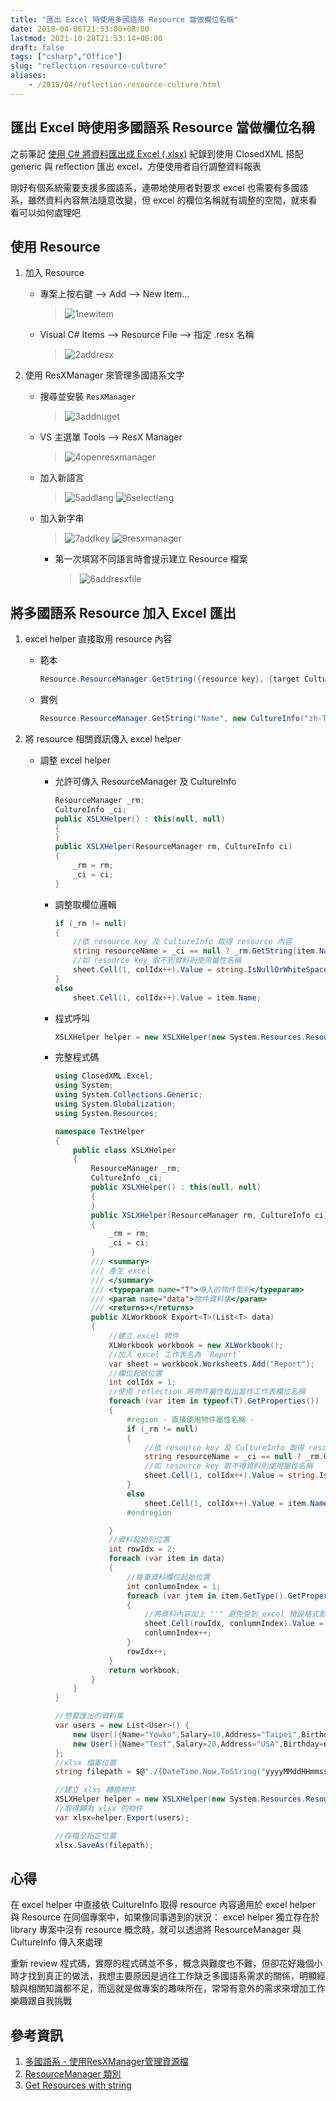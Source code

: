 ```yaml
---
title: "匯出 Excel 時使用多國語系 Resource 當做欄位名稱"
date: 2018-04-06T21:53:00+08:00
lastmod: 2021-10-28T21:53:14+08:00
draft: false
tags: ["csharp","Office"]
slug: "reflection-resource-culture"
aliases:
    - /2018/04/reflection-resource-culture.html
---
```

## 匯出 Excel 時使用多國語系 Resource 當做欄位名稱

之前筆記 [使用 C# 將資料匯出成 Excel (.xlsx)](/list-to-excel) 紀錄到使用 ClosedXML 搭配 generic 與 reflection 匯出 excel，方便使用者自行調整資料報表

剛好有個系統需要支援多國語系，連帶地使用者對要求 excel 也需要有多國語系，雖然資料內容無法隨意改變，但 excel 的欄位名稱就有調整的空間，就來看看可以如何處理吧

## 使用 Resource

1. 加入 Resource
    - 專案上按右鍵 --> Add --> New Item...

        >![1newitem](https://user-images.githubusercontent.com/3851540/38173737-cadffab8-35f5-11e8-86eb-3fa7de6b0175.png)
    - Visual C# Items --> Resource File --> 指定 .resx 名稱

        >![2addresx](https://user-images.githubusercontent.com/3851540/38173738-cb0ac6da-35f5-11e8-9db0-8d61b494dbde.png)
2. 使用 ResXManager 來管理多國語系文字
    - 搜尋並安裝 `ResXManager`

        >![3addnuget](https://user-images.githubusercontent.com/3851540/38173739-cb34d83a-35f5-11e8-957c-78bbf92fe25c.png)
    - VS 主選單 Tools --> ResX Manager

        >![4openresxmanager](https://user-images.githubusercontent.com/3851540/38173740-cb615acc-35f5-11e8-86a9-db9f14ecf26e.png)
    - 加入新語言

        >![5addlang](https://user-images.githubusercontent.com/3851540/38173741-cb8bbbaa-35f5-11e8-9528-e4a627ac6971.png)
        >![6selectlang](https://user-images.githubusercontent.com/3851540/38173742-cbb57058-35f5-11e8-8da8-a1fe67e59407.png)
    - 加入新字串

        >![7addkey](https://user-images.githubusercontent.com/3851540/38173743-cbdfc5d8-35f5-11e8-8dff-985eb9ff01be.png)
        >![9resxmanager](https://user-images.githubusercontent.com/3851540/38173745-cc4ad2ba-35f5-11e8-8b9b-468e062d66f7.png)

        - 第一次填寫不同語言時會提示建立 Resource 檔案

            >![8addresxfile](https://user-images.githubusercontent.com/3851540/38173744-cc23041a-35f5-11e8-9514-4e72c1561946.png)

## 將多國語系 Resource 加入 Excel 匯出

1. excel helper 直接取用 resource 內容
    - 範本

        ```cs
        Resource.ResourceManager.GetString({resource key}, {target CultureInfo};
        ```

    - 實例

        ```cs
        Resource.ResourceManager.GetString("Name", new CultureInfo("zh-TW"));
        ```

2. 將 resource 相關資訊傳入 excel helper
    - 調整 excel helper
        - 允許可傳入 ResourceManager 及 CultureInfo

            ```cs
            ResourceManager _rm;
            CultureInfo _ci;
            public XSLXHelper() : this(null, null)
            {
            }
            public XSLXHelper(ResourceManager rm, CultureInfo ci)
            {
                _rm = rm;
                _ci = ci;
            }
            ```

        - 調整取欄位邏輯

            ```cs
            if (_rm != null)
            {
                //依 resource key 及 CultureInfo 取得 resource 內容
                string resourceName = _ci == null ? _rm.GetString(item.Name) : _rm.GetString(item.Name, _ci);
                //如 resource key 取不到資料則使用屬性名稱
                sheet.Cell(1, colIdx++).Value = string.IsNullOrWhiteSpace(resourceName) ? item.Name : resourceName;
            }
            else
                sheet.Cell(1, colIdx++).Value = item.Name;
            ```

        - 程式呼叫

            ```cs
            XSLXHelper helper = new XSLXHelper(new System.Resources.ResourceManager(typeof(Resource)), new CultureInfo("zh-TW"));
            ```

        - 完整程式碼

            ```cs
            using ClosedXML.Excel;
            using System;
            using System.Collections.Generic;
            using System.Globalization;
            using System.Resources;
            
            namespace TestHelper
            {
                public class XSLXHelper
                {
                    ResourceManager _rm;
                    CultureInfo _ci;
                    public XSLXHelper() : this(null, null)
                    {
                    }
                    public XSLXHelper(ResourceManager rm, CultureInfo ci)
                    {
                        _rm = rm;
                        _ci = ci;
                    }
                    /// <summary>
                    /// 產生 excel
                    /// </summary>
                    /// <typeparam name="T">傳入的物件型別</typeparam>
                    /// <param name="data">物件資料集</param>
                    /// <returns></returns>
                    public XLWorkbook Export<T>(List<T> data)
                    {
                        //建立 excel 物件
                        XLWorkbook workbook = new XLWorkbook();
                        //加入 excel 工作表名為 `Report`
                        var sheet = workbook.Worksheets.Add("Report");
                        //欄位起啟位置
                        int colIdx = 1;
                        //使用 reflection 將物件屬性取出當作工作表欄位名稱
                        foreach (var item in typeof(T).GetProperties())
                        {
                            #region - 直接使用物件屬性名稱 -
                            if (_rm != null)
                            {
                                //依 resource key 及 CultureInfo 取得 resource 內容
                                string resourceName = _ci == null ? _rm.GetString(item.Name) : _rm.GetString(item.Name, _ci);
                                //如 resource key 取不得資料則使用屬性名稱
                                sheet.Cell(1, colIdx++).Value = string.IsNullOrWhiteSpace(resourceName) ? item.Name : resourceName;
                            }
                            else
                                sheet.Cell(1, colIdx++).Value = item.Name;
                            #endregion
            
                        }
                        //資料起始列位置
                        int rowIdx = 2;
                        foreach (var item in data)
                        {
                            //每筆資料欄位起始位置
                            int conlumnIndex = 1;
                            foreach (var jtem in item.GetType().GetProperties())
                            {
                                //將資料內容加上 "'" 避免受到 excel 預設格式影響，並依 row 及 column 填入
                                sheet.Cell(rowIdx, conlumnIndex).Value = string.Concat("'", Convert.ToString(jtem.GetValue(item, null)));
                                conlumnIndex++;
                            }
                            rowIdx++;
                        }
                        return workbook;
                    }
                }
            }
            ```

            ```cs
            //想要匯出的資料集
            var users = new List<User>() {
                new User(){Name="Yowko",Salary=10,Address="Taipei",Birthday=new DateTime(1983,7,29) },
                new User(){Name="Test",Salary=20,Address="USA",Birthday=new DateTime(1993,7,29) },
            };
            //xlsx 檔案位置
            string filepath = $@"./{DateTime.Now.ToString("yyyyMMddHHmmss")}.xlsx";

            //建立 xlxs 轉換物件
            XSLXHelper helper = new XSLXHelper(new System.Resources.ResourceManager(typeof(Resource)), new CultureInfo("zh-TW"));
            //取得轉為 xlsx 的物件
            var xlsx=helper.Export(users);

            //存檔至指定位置
            xlsx.SaveAs(filepath);
            ```

## 心得

在 excel helper 中直接依 CultureInfo 取得 resource 內容適用於 excel helper 與 Resource 在同個專案中，如果像同事遇到的狀況： excel helper 獨立存在於 library 專案中沒有 resource 概念時，就可以透過將 ResourceManager 與 CultureInfo 傳入來處理

重新 review 程式碼，實際的程式碼並不多，概念與難度也不難，但卻花好幾個小時才找到真正的做法，我想主要原因是過往工作缺乏多國語系需求的關係，明顯經驗與相關知識都不足，而這就是做專案的趣味所在，常常有意外的需求來增加工作樂趣跟自我挑戰

## 參考資訊

1. [多國語系 - 使用ResXManager管理資源檔](https://dotblogs.com.tw/wasichris/2015/06/19/151598)
2. [ResourceManager 類別](https://msdn.microsoft.com/zh-tw/library/system.resources.resourcemanager%28v=vs.110%29.aspx)
3. [Get Resources with string](https://stackoverflow.com/questions/17828774/get-resources-with-string)
